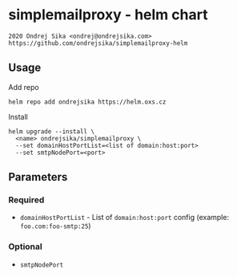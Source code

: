 # simplemailproxy - helm chart

    2020 Ondrej Sika <ondrej@ondrejsika.com>
    https://github.com/ondrejsika/simplemailproxy-helm

## Usage

Add repo

```
helm repo add ondrejsika https://helm.oxs.cz
```

Install

```
helm upgrade --install \
  <name> ondrejsika/simplemailproxy \
  --set domainHostPortList=<list of domain:host:port>
  --set smtpNodePort=<port>
```

## Parameters

### Required

- `domainHostPortList` - List of `domain:host:port` config (example: `foo.com:foo-smtp:25`)

### Optional

- `smtpNodePort`
